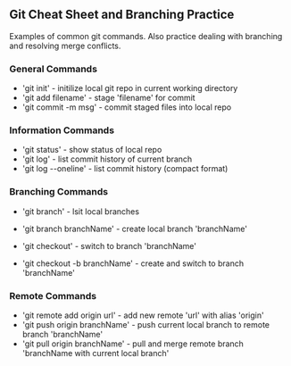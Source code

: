 ## Git Cheat Sheet and Branching Practice

Examples of common git commands. Also practice dealing with branching and resolving merge conflicts.

### General Commands
* 'git init' 						- initilize local git repo in current working directory
* 'git add filename' 				- stage 'filename' for commit
* 'git commit -m msg' 				- commit staged files into local repo 

### Information Commands
* 'git status' 						- show status of local repo
* 'git log' 						- list commit history of current branch
* 'git log --oneline' 				- list commit history (compact format)

### Branching Commands
* 'git branch' 						- lsit local branches
* 'git branch branchName' 			- create local branch 'branchName'

* 'git checkout'					- switch to branch 'branchName'
* 'git checkout -b branchName' 		- create and switch to branch 'branchName'

### Remote Commands
* 'git remote add origin url'		- add new remote 'url' with alias 'origin'
* 'git push origin branchName'		- push current local branch to remote branch 'branchName'
* 'git pull origin branchName'		- pull and merge remote branch 'branchName with current local branch'